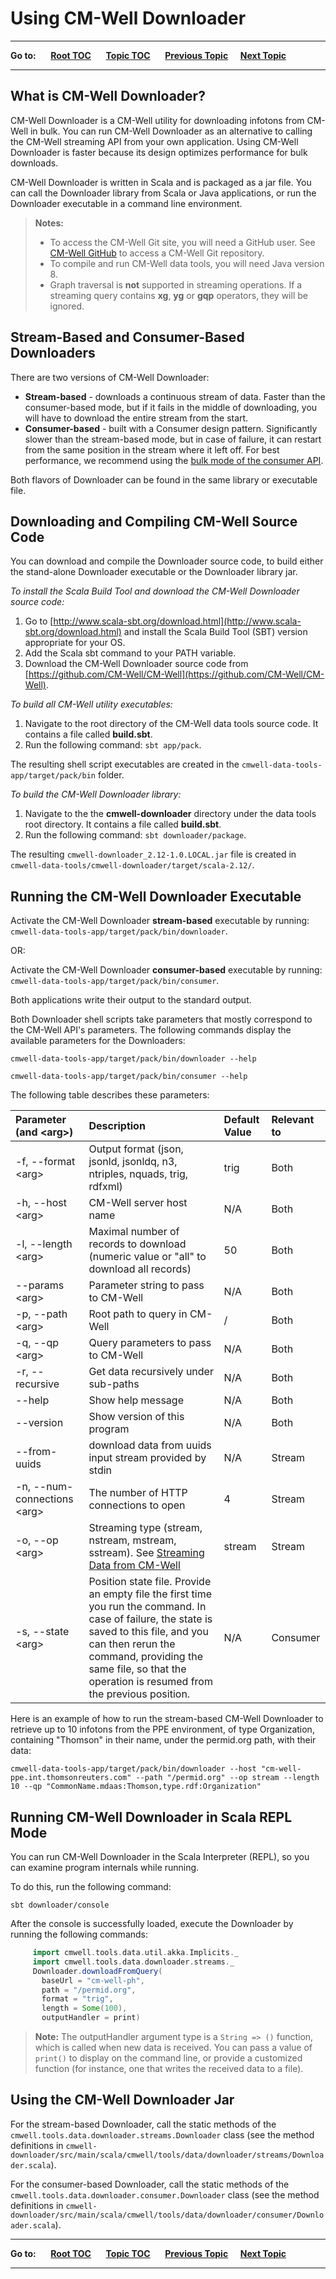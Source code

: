 # Using CM-Well Downloader #

----

**Go to:** &nbsp;&nbsp;&nbsp;&nbsp; [**Root TOC**](CM-Well.RootTOC.md) &nbsp;&nbsp;&nbsp;&nbsp; [**Topic TOC**](Tools.TOC.md) &nbsp;&nbsp;&nbsp;&nbsp; [**Previous Topic**](Tools.UsingCM-WellDocker.md)&nbsp;&nbsp;&nbsp;&nbsp; [**Next Topic**](Tools.UsingTheCM-WellIngester.md)  

----

## What is CM-Well Downloader? ##
CM-Well Downloader is a CM-Well utility for downloading infotons from CM-Well in bulk. You can run CM-Well Downloader as an alternative to calling the CM-Well streaming API from your own application. Using CM-Well Downloader is faster because its design optimizes performance for bulk downloads.

CM-Well Downloader is written in Scala and is packaged as a jar file. You can call the Downloader library from Scala or Java applications, or run the Downloader executable in a command line environment.

> **Notes:**
> * To access the CM-Well Git site, you will need a GitHub user. See [CM-Well GitHub](https://github.com/CM-Well/CM-Well) to access a CM-Well Git repository.
> * To compile and run CM-Well data tools, you will need Java version 8.
> * Graph traversal is **not** supported in streaming operations. If a streaming query contains **xg**, **yg** or **gqp** operators, they will be ignored.

## Stream-Based and Consumer-Based Downloaders ##

There are two versions of CM-Well Downloader:

* **Stream-based** - downloads a continuous stream of data. Faster than the consumer-based mode, but if it fails in the middle of downloading, you will have to download the entire stream from the start.
* **Consumer-based** - built with a Consumer design pattern. Significantly slower than the stream-based mode, but in case of failure, it can restart from the same position in the stream where it left off. For best performance, we recommend using the [bulk mode of the consumer API](API.Stream.ConsumeNextBulk.md).

Both flavors of Downloader can be found in the same library or executable file.  

## Downloading and Compiling CM-Well Source Code ##
You can download and compile the Downloader source code, to build either the stand-alone Downloader executable or the Downloader library jar.

*To install the Scala Build Tool and download the CM-Well Downloader source code:*

1. Go to [http://www.scala-sbt.org/download.html](http://www.scala-sbt.org/download.html) and install the Scala Build Tool (SBT) version appropriate for your OS.
2. Add the Scala sbt command to your PATH variable.
3. Download the CM-Well Downloader source code from [https://github.com/CM-Well/CM-Well](https://github.com/CM-Well/CM-Well).

*To build all CM-Well utility executables:*

1. Navigate to the root directory of the CM-Well data tools source code. It contains a file called **build.sbt**.
2. Run the following command: `sbt app/pack`.

The resulting shell script executables are created in the ```cmwell-data-tools-app/target/pack/bin``` folder.

*To build the CM-Well Downloader library:*

1. Navigate to the the **cmwell-downloader** directory under the data tools root directory. It contains a file called **build.sbt**.
2. Run the following command: ```sbt downloader/package```.

The resulting `cmwell-downloader_2.12-1.0.LOCAL.jar` file is created in `cmwell-data-tools/cmwell-downloader/target/scala-2.12/`.

## Running the CM-Well Downloader Executable ##

Activate the CM-Well Downloader **stream-based** executable by running: ```cmwell-data-tools-app/target/pack/bin/downloader```.

OR:

Activate the CM-Well Downloader **consumer-based** executable by running: ```cmwell-data-tools-app/target/pack/bin/consumer```.

Both applications write their output to the standard output.

Both Downloader shell scripts take parameters that mostly correspond to the CM-Well API's parameters. The following commands display the available parameters for the Downloaders:

```
cmwell-data-tools-app/target/pack/bin/downloader --help

cmwell-data-tools-app/target/pack/bin/consumer --help
```

The following table describes these parameters:

Parameter (and \<arg\>) | Description | Default Value | Relevant to
:----------------------|:-------------|:-----------------|:------------
-f, --format \<arg\> | Output format (json, jsonld, jsonldq, n3, ntriples, nquads, trig, rdfxml) | trig | Both
-h, --host \<arg\> | CM-Well server host name | N/A | Both
-l, --length \<arg\> | Maximal number of records to download (numeric value or "all" to download all records)| 50 | Both
--params \<arg\> | Parameter string to pass to CM-Well | N/A | Both
-p, --path \<arg\> | Root path to query in CM-Well  | / | Both
-q, --qp \<arg\> | Query parameters to pass to CM-Well | N/A | Both
-r, --recursive | Get data recursively under sub-paths | N/A | Both
--help | Show help message | N/A | Both
--version | Show version of this program | N/A | Both
--from-uuids | download data from uuids input stream provided by stdin | N/A | Stream
-n, --num-connections \<arg\> | The number of HTTP connections to open | 4 | Stream
-o, --op \<arg\> | Streaming type (stream, nstream, mstream, sstream). See [Streaming Data from CM-Well](DevGuide.StreamingDataFromCM-Well.md) | stream | Stream
-s, --state \<arg\> | Position state file. Provide an empty file the first time you run the command. In case of failure, the state is saved to this file, and you can then rerun the command, providing the same file, so that the operation is resumed from the previous position. | N/A | Consumer

Here is an example of how to run the stream-based CM-Well Downloader to retrieve up to 10 infotons from the PPE environment, of type Organization, containing "Thomson" in their name, under the permid.org path, with their data:

    cmwell-data-tools-app/target/pack/bin/downloader --host "cm-well-ppe.int.thomsonreuters.com" --path "/permid.org" --op stream --length 10 --qp "CommonName.mdaas:Thomson,type.rdf:Organization"

## Running CM-Well Downloader in Scala REPL Mode ##
You can run CM-Well Downloader in the Scala Interpreter (REPL), so you can examine program internals while running.

To do this, run the following command:
```
sbt downloader/console
```

After the console is successfully loaded, execute the Downloader by running the following commands:

```scala
     import cmwell.tools.data.util.akka.Implicits._
     import cmwell.tools.data.downloader.streams._
     Downloader.downloadFromQuery(
       baseUrl = "cm-well-ph",
       path = "/permid.org",
       format = "trig",
       length = Some(100),
       outputHandler = print)
 ```

 > **Note:** The outputHandler argument type is a ```String => ()``` function, which is called when new data is received. You can pass a value of ```print()``` to display on the command line, or provide a customized function (for instance, one that writes the received data to a file).

## Using the CM-Well Downloader Jar ##

For the stream-based Downloader, call the static methods of the `cmwell.tools.data.downloader.streams.Downloader` class (see the method definitions in `cmwell-downloader/src/main/scala/cmwell/tools/data/downloader/streams/Downloader.scala`).

For the consumer-based Downloader, call the static methods of the `cmwell.tools.data.downloader.consumer.Downloader` class (see the method definitions in `cmwell-downloader/src/main/scala/cmwell/tools/data/downloader/consumer/Downloader.scala`).


----

**Go to:** &nbsp;&nbsp;&nbsp;&nbsp; [**Root TOC**](CM-Well.RootTOC.md) &nbsp;&nbsp;&nbsp;&nbsp; [**Topic TOC**](Tools.TOC.md) &nbsp;&nbsp;&nbsp;&nbsp; [**Previous Topic**](Tools.UsingCM-WellDocker.md)&nbsp;&nbsp;&nbsp;&nbsp; [**Next Topic**](Tools.UsingTheCM-WellIngester.md)  

----
